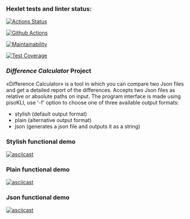 ### Hexlet tests and linter status:
[![Actions Status](https://github.com/TemporalForm/java-project-71/actions/workflows/hexlet-check.yml/badge.svg)](https://github.com/TemporalForm/java-project-71/actions)

[![Github Actions](https://github.com/TemporalForm/java-project-71/actions/workflows/main.yml/badge.svg)](https://github.com/TemporalForm/java-project-71/actions)

[![Maintainability](https://api.codeclimate.com/v1/badges/4bedf52933bcb6c4aae4/maintainability)](https://codeclimate.com/github/TemporalForm/java-project-71/maintainability)

[![Test Coverage](https://api.codeclimate.com/v1/badges/4bedf52933bcb6c4aae4/test_coverage)](https://codeclimate.com/github/TemporalForm/java-project-71/test_coverage)

### *Difference Calculator* Project
«Difference Calculator» is a tool in which you can compare two Json files and get a detailed report of the differences. Accepts two Json files as relative or absolute paths on input. The program interface is made using pisoKLI, use '-f' option to choose one of three available output formats:
- stylish (default output format)
- plain (alternative output format)
- json (generates a json file and outputs it as a string)

### Stylish functional demo
[![asciicast](https://asciinema.org/a/iCBgLb8s77iebQSJiKvaqlIwu.svg)](https://asciinema.org/a/iCBgLb8s77iebQSJiKvaqlIwu)

### Plain functional demo
[![asciicast](https://asciinema.org/a/661445.svg)](https://asciinema.org/a/661445)

### Json functional demo
[![asciicast](https://asciinema.org/a/661446.svg)](https://asciinema.org/a/661446)
